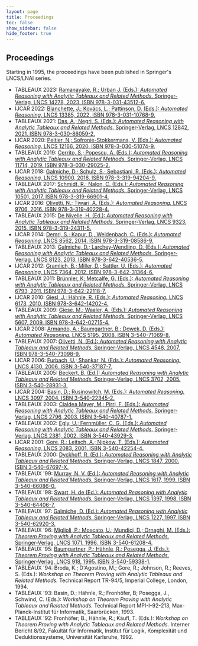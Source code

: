 ```yaml
---
layout: page
title: Proceedings
toc: false
show_sidebar: false
hide_footer: true
---
```


## Proceedings

Starting in 1995, the proceedings have been published in Springer's LNCS/LNAI series.

<ul>
  <li>TABLEAUX 2023: <a
 href="https://link.springer.com/book/10.1007/978-3-031-43513-3"> Ramanayake, R.; Urban J. (Eds.): <i>Automated Reasoning with Analytic Tableaux and
Related Methods.</i> Springer-Verlag, LNCS 14278, 2023.
ISBN 978-3-031-43512-6.</a>
  </li>
  <li>IJCAR 2022: <a
 href="https://link.springer.com/book/10.1007/978-3-031-10769-6">
Blanchette, J.; Kovács, L.; Pattinson, D. (Eds.):
<i>Automated Reasoning.</i> LNCS 13385,
2022. ISBN 978-3-031-10768-9.</a>
  </li>
  <li>TABLEAUX 2021: <a
 href="https://www.springer.com/gp/book/9783030860592"> Das, A.; Negri, S. (Eds.): <i>Automated Reasoning with Analytic Tableaux and
Related Methods.</i> Springer-Verlag, LNCS 12842, 2021.
ISBN 978-3-030-86059-2.</a>
  </li>
  <li>IJCAR 2020: <a
 href="https://www.springer.com/gp/book/9783030510732"> Peltier, N.; Sofronie-Stokkermans, V. (Eds.): <i>Automated Reasoning.</i> LNCS 12166,
2020. ISBN 978-3-030-51074-9.</a>
  </li>
  <li>TABLEAUX 2019: <a
 href="https://www.springer.com/gp/book/9783030290252"> Cerrito, S.;
Popescu, A. (Eds.): <i>Automated Reasoning with Analytic Tableaux and
Related Methods.</i> Springer-Verlag, LNCS 11714, 2019.
ISBN 978-3-030-29025-2.</a>
  </li>
  <li>IJCAR 2018: <a
 href="https://www.springer.com/gp/book/9783319942049"> Galmiche, D.;
Schulz, S.; Sebastiani, R. (Eds.): <i>Automated Reasoning.</i> LNCS 10900,
2018. ISBN 978-3-319-94204-9.</a>
  </li>
  <li>TABLEAUX 2017: <a
 href="http://www.springer.com/gp/book/9783319669014">Schmidt, R.; Nalon,
C. (Eds.): <i>Automated Reasoning with Analytic Tableaux and Related
Methods.</i> Springer-Verlag, LNCS 10501, 2017. ISBN 978-3-319-66901-4.</a>
  </li>
  <li>IJCAR 2016: <a
 href="http://www.springer.com/computer/ai/book/978-3-319-40228-4">Olivetti,
N.; Tiwari, A. (Eds.): <i>Automated Reasoning.</i> LNCS 9706, 2016.
ISBN 978-3-319-40228-4.</a>
  </li>
  <li>TABLEAUX 2015: <a
 href="http://www.springer.com/computer/ai/book/978-3-319-24312-2">De
Nivelle, H. (Ed.): <i>Automated Reasoning with Analytic Tableaux and Related
Methods.</i> Springer-Verlag, LNCS 9323, 2015. ISBN 978-3-319-24311-5.</a>
  </li>
  <li>IJCAR 2014: <a
 href="http://www.springer.com/computer/ai/book/978-3-319-08586-9">Demri,
S.; Kapur, D., Weidenbach, C. (Eds.): <i>Automated Reasoning.</i>
LNCS 8562, 2014. ISBN 978-3-319-08586-9.</a>
  </li>
  <li>TABLEAUX 2013: <a
 href="http://www.springer.com/computer/ai/book/978-3-642-40536-5">Galmiche,
D.; Larchey-Wendling, D. (Eds.): <i>Automated Reasoning with Analytic
Tableaux and Related Methods.</i> Springer-Verlag, LNCS 8123, 2013.
ISBN 978-3-642-40536-5.</a>
  </li>
  <li>IJCAR 2012: <a
 href="http://www.springer.com/computer/ai/book/978-3-642-31364-6">Gramlich,
B.; Miller, D.; Sattler, U. (Eds.): <i>Automated Reasoning.</i> LNCS 7364,
2012. ISBN 978-3-642-31364-6.</a>
  </li>
  <li>TABLEAUX 2011: <a
 href="http://www.springer.com/computer/ai/book/978-3-642-22118-7">Brünnler,
K; Metcalfe, G. (Eds.): <i>Automated Reasoning with Analytic Tableaux and
Related Methods.</i> Springer-Verlag, LNCS 6793, 2011.
ISBN 978-3-642-22118-7.</a>
  </li>
  <li>IJCAR 2010: <a
 href="http://www.springer.com/computer/ai/book/978-3-642-14202-4">Giesl,
J.; Hähnle, R. (Eds.): <i>Automated Reasoning.</i> LNCS 6173, 2010.
ISBN 978-3-642-14202-4.</a> </li>
  <li>TABLEAUX 2009: <a
 href="http://www.springer.com/computer/ai/book/978-3-642-02715-4">Giese,
M.; Waaler, A. (Eds.): <i>Automated Reasoning with Analytic Tableaux and
Related Methods.</i> Springer-Verlag, LNCS 5607, 2009.
ISBN 978-3-642-02715-4.</a>
  </li>
  <li>IJCAR 2008: <a
 href="http://www.springer.com/computer/ai/book/978-3-540-71069-1">Armando,
A.; Baumgartner, B.; Dowek, D. (Eds.): <i>Automated Reasoning.</i>
LNCS 5195, 2008. ISBN 3-540-71069-8.</a>
  </li>
  <li>TABLEAUX 2007: <a
 href="http://www.springer.com/computer/ai/book/978-3-540-73098-9">Olivetti,
N. (Ed.): <i>Automated Reasoning with Analytic Tableaux and Related
Methods.</i> Springer-Verlag, LNCS 4548, 2007. ISBN 978-3-540-73098-9.</a>
  </li>
  <li>IJCAR 2006: <a
 href="http://www.springer.com/computer/ai/book/978-3-540-37188-5">Furbach,
U.; Shankar, N. (Eds.): <i>Automated Reasoning.</i> LNCS 4130, 2006.
ISBN 3-540-37187-7.</a> </li>
  <li>TABLEAUX 2005: <a
 href="http://www.springer.com/computer/ai/book/978-3-540-28931-9">Beckert,
B. (Ed.): <i>Automated Reasoning with Analytic Tableaux and Related
Methods.</i> Springer-Verlag, LNCS 3702, 2005. ISBN 3-540-28931-3.</a>
<!--The position papers that were presented at TABLEAUX 2005 are accessible
at <a
 href="http://www.uni-koblenz.de/fb4/publikationen/gelbereihe/2005/b2hd-beckert122005.html">http://www.uni-koblenz.de/fb4/publikationen/gelbereihe/2005/b2hd-beckert122005.html</a>-->
  </li>
  <li>IJCAR 2004: <a
 href="http://www.springer.com/computer/ai/book/978-3-540-25984-8">Basin,
D.; Rusinowitch, M. (Eds.): <i>Automated Reasoning.</i> LNCS 3097,
2004. ISBN 3-540-22345-2.</a>
  </li>
  <li>TABLEAUX 2003: <a
 href="http://link.springer.com/book/10.1007/b12030">Cialdea
Mayer, M.; Pirri, F. (Eds.): <i>Automated Reasoning with Analytic
Tableaux and Related Methods.</i> Springer-Verlag, LNCS 2796, 2003.
ISBN 3-540-40787-1.</a>
  </li>
  <li>TABLEAUX 2002: <a
 href="http://link.springer.com/book/10.1007/3-540-45616-3">Egly,
U.; Fernm&uuml;ller, C. G. (Eds.): <i>Automated Reasoning with
Analytic Tableaux and Related Methods.</i> Springer-Verlag, LNCS 2381,
2002. ISBN 3-540-43929-3.</a>
<!--The position papers that were presented at TABLEAUX 2002 are accessible
at <a href="http://www.logic.at/TAB02-PP/">http://www.logic.at/TAB02-PP</a>-->
  </li>
  <li>IJCAR 2001: <a
 href="http://link.springer.com/book/10.1007/3-540-45744-5">Gore,
R.; Leitsch, A.; Nipkow, T. (Eds.): <i>Automated Reasoning.</i> LNCS
2083, 2001. ISBN 3-540-42254-4.</a>
  </li>
  <li>TABLEAUX 2000: <a
 href="http://link.springer.com/book/10.1007/10722086">Dyckhoff,
R. (Ed.): <i>Automated Reasoning with Analytic Tableaux and Related
Methods.</i> Springer-Verlag, LNCS 1847, 2000. ISBN 3-540-67697-X.</a>
  </li>
  <li>TABLEAUX '99: <a
 href="http://link.springer.com/book/10.1007/3-540-48754-9">Murray,
N. V. (Ed.): <i>Automated Reasoning with Analytic Tableaux and Related
Methods.</i> Springer-Verlag, LNCS 1617, 1999. ISBN 3-540-66086-0.</a>
  </li>
  <li>TABLEAUX '98: <a
 href="http://link.springer.com/book/10.1007/3-540-69778-0">Swart,
H. de (Ed.): <i>Automated Reasoning with Analytic Tableaux and Related
Methods.</i> Springer-Verlag, LNCS 1397, 1998. ISBN 3-540-64406-7.</a>
  </li>
  <li>TABLEAUX '97: <a
 href="http://link.springer.com/book/10.1007/BFb0027400">Galmiche,
D. (Ed.): <i>Automated Reasoning with Analytic Tableaux and Related
Methods.</i> Springer-Verlag, LNCS 1227, 1997. ISBN 3-540-62920-3.</a>
  </li>
  <li>TABLEAUX '96: <a
 href="http://link.springer.com/book/10.1007/3-540-61208-4">Miglioli,
P.; Moscato, U.; Mundici, D.; Ornaghi, M. (Eds.): <i>Theorem Proving
with Analytic Tableaux and Related Methods.</i> Springer-Verlag, LNCS
1071, 1996. ISBN 3-540-61208-4.</a>
  </li>
  <li>TABLEAUX '95: <a
 href="http://link.springer.com/book/10.1007/3-540-59338-1">Baumgartner,
P.; H&auml;hnle, R.; Posegga, J. (Eds.): <i>Theorem Proving with
Analytic Tableaux and Related Methods.</i> Springer-Verlag, LNCS 918,
1995. ISBN 3-540-59338-1.</a>
  </li>
  <li>TABLEAUX '94: Broda, K.; D'Agostino, M.; Gore, R.; Johnson, R.;
Reeves, S. (Eds.): <i>Workshop on Theorem Proving with Analytic Tableaux
and Related Methods.</i>
Technical Report TR-94/5, Imperial College, London, 1994.
  </li>
  <li>TABLEAUX '93: Basin, D.; H&auml;hnle, R.; Fronh&ouml;fer, B;
Posegga, J., Schwind, C. (Eds.): <i>Workshop on Theorem Proving with
Analytic Tableaux and Related Methods.</i>
Technical Report MPI-I-92-213, Max-Planck-Institut f&uuml;r Informatik,
Saarbr&uuml;cken, 1993. </li>
  <li>TABLEAUX '92: Fronh&ouml;fer; B., H&auml;hnle, R.;
K&auml;ufl, T. (Eds.): <i>Workshop on Theorem Proving  with Analytic Tableaux
and Related Methods.</i>
Interner Bericht 8/92, Fakult&auml;t für Informatik, Institut für Logik, Komplexität und Deduktionssysteme, Universit&auml;t Karlsruhe, 1992.</li>
</ul>
